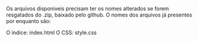 Os arquivos disponiveis precisam ter os nomes alterados se forem resgatados do .zip, baixado pelo github.
O nomes dos arquivos já presentes por enquanto são:

O índice: index.html
O CSS: style.css
